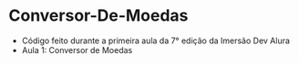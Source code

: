 # Conversor-De-Moedas
* Código feito durante a primeira aula da 7° edição da Imersão Dev Alura
* Aula 1: Conversor de Moedas